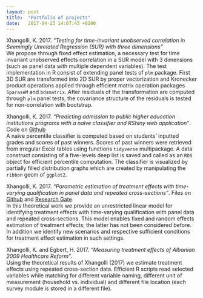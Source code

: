 ```yaml
---
layout: post
title:  "Portfolio of projects"
date:   2017-04-23 14:07:43 +0200
---
```

Xhangolli, K. 2017. *“Testing for time-invariant unobserved correlation in Seemingly Unrelated Regression (SUR) with three dimensions”*  
We propose through fixed effect estimation, a necessary test for time invariant unobserved effects correlation in a SUR model with 3 dimensions (such as panel data with multiple dependent variables). The test implementation in R consist of extending panel tests of `plm` package. First 3D SUR are transformed into 2D SUR by proper vectorization and Kronecker product operations applied through efficient matrix operation packages `SparaseM` and `bdsmatrix`. After residuals of the transformation are computed through `plm` panel tests, the covariance structure of the residuals is tested for non-correlation with bootstrap. 

Xhangolli, K. 2017. *“Predicting admission to public higher education institutions programs with a naïve classifier and RShiny web application”*. Code on [Github](https://github.com/kreshnikxhangolli/matura-albania-Lite)  
A naïve percentile classifier is computed based on students’ inputted grades and scores of past winners. Scores of past winners were retrieved from irregular Excel tables using functions `tidyverse` multipackage. A data construct consisting of a five-levels deep list is saved and called as an `RDS` object for efficient percentile computation. The classifier is visualized by partially filled distribution graphs which are created by manipulating the `ribbon` geom of `ggplot2`.

Xhangolli, K. 2017. *“Parametric estimation of treatment effects with time-varying qualification in panel data and repeated cross-sections”*. Files on [Github](https://github.com/kreshnikxhangolli/parametric-treatment-effects) and [Research Gate](https://www.researchgate.net/publication/315831369_Parametric_estimation_of_treatment_effects_with_time-varying_qualification_in_panel_data_and_repeated_cross-sections)  
In this theoretical work we provide an unrestricted linear model for identifying treatment effects with time-varying qualification with panel data and repeated cross-sections. This model enables fixed and random effects estimation of treatment effects; the latter has not been considered before. In addition we identify new scenarios and respective sufficient conditions for treatment effect estimation in such settings.

Xhangolli, K. and Egbert, H. 2017. *“Measuring treatment effects of Albanian 2009 Healthcare Reform”*.  
Using the theoretical results of Xhangolli (2017) we estimate treatment effects using repeated cross-section data. Efficient R scripts read selected variables while matching for different variable naming, different unit of measurement (household vs. individual) and different file location (each survey module is stored in a different file).
